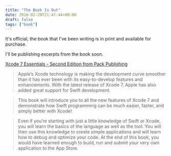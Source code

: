 ```yaml
---
title: "The Book Is Out"
date: 2016-02-20T21:47:44+00:00
draft: false
tags: ["book"]
---
```


It's official, the book that I've been writing is in print and available for purchase.

I'll be publishing excerpts from the book soon.

[Xcode 7 Essentials - Second Edition from Pack Publishing](https://www.packtpub.com/application-development/xcode-7-essentials-second-edition)

> Apple’s Xcode technology is making the development curve smoother than it has ever been with its easy-to-develop features and enhancements. With the latest release of Xcode 7, Apple has also added great support for Swift development.

>This book will introduce you to all the new features of Xcode 7 and demonstrate how Swift programming can be much easier, faster, and simply better with Xcode!

>Even if you’re starting with just a little knowledge of Swift or Xcode, you will learn the basics of the language as well as the tool. You will then use this knowledge to create simple applications and will learn how to debug and optimize your code. At the end of this book, you would have learned enough to build, run and submit your very own application to the App Store.